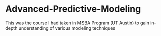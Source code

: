 Advanced-Predictive-Modeling
============================

This was the course I had taken in MSBA Program (UT Austin) to gain in-depth understanding of various modeling techniques
